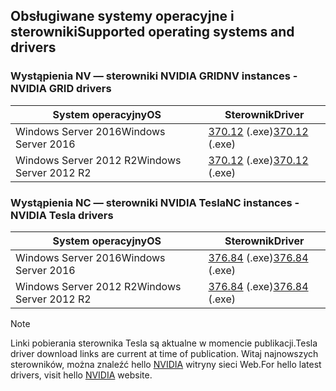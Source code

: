 ## <a name="supported-operating-systems-and-drivers"></a><span data-ttu-id="fb2a6-101">Obsługiwane systemy operacyjne i sterowniki</span><span class="sxs-lookup"><span data-stu-id="fb2a6-101">Supported operating systems and drivers</span></span>

### <a name="nv-instances---nvidia-grid-drivers"></a><span data-ttu-id="fb2a6-102">Wystąpienia NV — sterowniki NVIDIA GRID</span><span class="sxs-lookup"><span data-stu-id="fb2a6-102">NV instances - NVIDIA GRID drivers</span></span>

| <span data-ttu-id="fb2a6-103">System operacyjny</span><span class="sxs-lookup"><span data-stu-id="fb2a6-103">OS</span></span> | <span data-ttu-id="fb2a6-104">Sterownik</span><span class="sxs-lookup"><span data-stu-id="fb2a6-104">Driver</span></span> |
| -------- |------------- |
| <span data-ttu-id="fb2a6-105">Windows Server 2016</span><span class="sxs-lookup"><span data-stu-id="fb2a6-105">Windows Server 2016</span></span> | <span data-ttu-id="fb2a6-106">[370.12](https://go.microsoft.com/fwlink/?linkid=836843) (.exe)</span><span class="sxs-lookup"><span data-stu-id="fb2a6-106">[370.12](https://go.microsoft.com/fwlink/?linkid=836843) (.exe)</span></span> |
| <span data-ttu-id="fb2a6-107">Windows Server 2012 R2</span><span class="sxs-lookup"><span data-stu-id="fb2a6-107">Windows Server 2012 R2</span></span> | <span data-ttu-id="fb2a6-108">[370.12](https://go.microsoft.com/fwlink/?linkid=836844) (.exe)</span><span class="sxs-lookup"><span data-stu-id="fb2a6-108">[370.12](https://go.microsoft.com/fwlink/?linkid=836844) (.exe)</span></span>  |

### <a name="nc-instances---nvidia-tesla-drivers"></a><span data-ttu-id="fb2a6-109">Wystąpienia NC — sterowniki NVIDIA Tesla</span><span class="sxs-lookup"><span data-stu-id="fb2a6-109">NC instances - NVIDIA Tesla drivers</span></span>

| <span data-ttu-id="fb2a6-110">System operacyjny</span><span class="sxs-lookup"><span data-stu-id="fb2a6-110">OS</span></span> | <span data-ttu-id="fb2a6-111">Sterownik</span><span class="sxs-lookup"><span data-stu-id="fb2a6-111">Driver</span></span> |
| -------- |------------- |
| <span data-ttu-id="fb2a6-112">Windows Server 2016</span><span class="sxs-lookup"><span data-stu-id="fb2a6-112">Windows Server 2016</span></span> | <span data-ttu-id="fb2a6-113">[376.84](http://us.download.nvidia.com/Windows/Quadro_Certified/376.84/376.84-tesla-desktop-winserver2016-international-whql.exe) (.exe)</span><span class="sxs-lookup"><span data-stu-id="fb2a6-113">[376.84](http://us.download.nvidia.com/Windows/Quadro_Certified/376.84/376.84-tesla-desktop-winserver2016-international-whql.exe) (.exe)</span></span> |
| <span data-ttu-id="fb2a6-114">Windows Server 2012 R2</span><span class="sxs-lookup"><span data-stu-id="fb2a6-114">Windows Server 2012 R2</span></span> | <span data-ttu-id="fb2a6-115">[376.84](http://us.download.nvidia.com/Windows/Quadro_Certified/376.84/376.84-tesla-desktop-winserver2008-2012r2-64bit-international-whql.exe) (.exe)</span><span class="sxs-lookup"><span data-stu-id="fb2a6-115">[376.84](http://us.download.nvidia.com/Windows/Quadro_Certified/376.84/376.84-tesla-desktop-winserver2008-2012r2-64bit-international-whql.exe) (.exe)</span></span> |

> [!NOTE]
> <span data-ttu-id="fb2a6-116">Linki pobierania sterownika Tesla są aktualne w momencie publikacji.</span><span class="sxs-lookup"><span data-stu-id="fb2a6-116">Tesla driver download links are current at time of publication.</span></span> <span data-ttu-id="fb2a6-117">Witaj najnowszych sterowników, można znaleźć hello [NVIDIA](http://www.nvidia.com/) witryny sieci Web.</span><span class="sxs-lookup"><span data-stu-id="fb2a6-117">For hello latest drivers, visit hello [NVIDIA](http://www.nvidia.com/) website.</span></span>
>